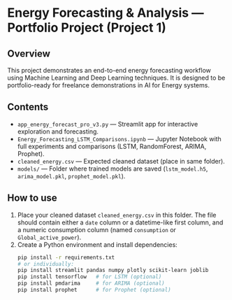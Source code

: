 # Energy Forecasting & Analysis — Portfolio Project (Project 1)

## Overview
This project demonstrates an end-to-end energy forecasting workflow using Machine Learning and Deep Learning techniques. It is designed to be portfolio-ready for freelance demonstrations in AI for Energy systems.

## Contents
- `app_energy_forecast_pro_v3.py` — Streamlit app for interactive exploration and forecasting.
- `Energy_Forecasting_LSTM_Comparisons.ipynb` — Jupyter Notebook with full experiments and comparisons (LSTM, RandomForest, ARIMA, Prophet).
- `cleaned_energy.csv` — Expected cleaned dataset (place in same folder).
- `models/` — Folder where trained models are saved (`lstm_model.h5`, `arima_model.pkl`, `prophet_model.pkl`).

## How to use
1. Place your cleaned dataset `cleaned_energy.csv` in this folder. The file should contain either a `date` column or a datetime-like first column, and a numeric consumption column (named `consumption` or `Global_active_power`).
2. Create a Python environment and install dependencies:
   ```bash
   pip install -r requirements.txt
   # or individually:
   pip install streamlit pandas numpy plotly scikit-learn joblib
   pip install tensorflow   # for LSTM (optional)
   pip install pmdarima     # for ARIMA (optional)
   pip install prophet      # for Prophet (optional)
